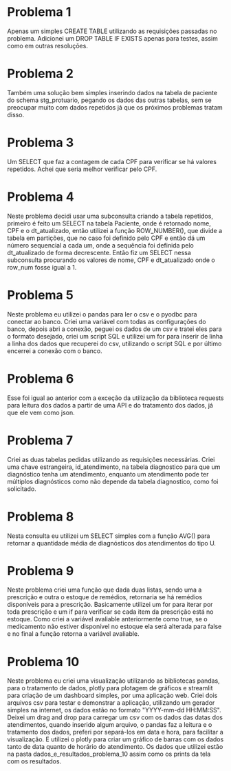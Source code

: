 # Problema 1
Apenas um simples CREATE TABLE utilizando as requisições passadas no problema. Adicionei um DROP TABLE IF EXISTS apenas para testes, assim como em outras resoluções.

# Problema 2
Também uma solução bem simples inserindo dados na tabela de paciente do schema stg_protuario, pegando os dados das outras tabelas, sem se preocupar muito com dados repetidos já que os próximos problemas tratam disso.

# Problema 3
Um SELECT que faz a contagem de cada CPF para verificar se há valores repetidos. Achei que seria melhor verificar pelo CPF.

# Problema 4
Neste problema decidi usar uma subconsulta criando a tabela repetidos, primeiro é feito um SELECT na tabela Paciente, onde é retornado nome, CPF e o dt_atualizado, então utilizei a função ROW_NUMBER(), que divide a tabela em partições, que no caso foi definido pelo CPF e então dá um número sequencial a cada um, onde a sequência foi definida pelo dt_atualizado de forma decrescente. Então fiz um SELECT nessa subconsulta procurando os valores de nome, CPF e dt_atualizado onde o row_num fosse igual a 1.

# Problema 5
Neste problema eu utilizei o pandas para ler o csv e o pyodbc para conectar ao banco. Criei uma variável com todas as configurações do banco, depois abri a conexão, peguei os dados de um csv e tratei eles para o formato desejado, criei um script SQL e utilizei um for para inserir de linha a linha dos dados que recuperei do csv, utilizando o script SQL e por último encerrei a conexão com o banco.

# Problema 6
Esse foi igual ao anterior com a exceção da utilização da biblioteca requests para leitura dos dados a partir de uma API e do tratamento dos dados, já que ele vem como json.

# Problema 7
Criei as duas tabelas pedidas utilizando as requisições necessárias. Criei uma chave estrangeira, id_atendimento, na tabela diagnostico para que um diagnóstico tenha um atendimento, enquanto um atendimento pode ter múltiplos diagnósticos como não depende da tabela diagnostico, como foi solicitado.

# Problema 8
Nesta consulta eu utilizei um SELECT simples com a função AVG() para retornar a quantidade média de diagnósticos dos atendimentos do tipo U.

# Problema 9
Neste problema criei uma função que dada duas listas, sendo uma a prescrição e outra o estoque de remédios, retornaria se há remédios disponíveis para a prescrição. Basicamente utilizei um for para iterar por toda prescrição e um if para verificar se cada item da prescrição está no estoque. Como criei a variável avaliable anteriormente como true, se o medicamento não estiver disponível no estoque ela será alterada para false e no final a função retorna a variável avaliable.

# Problema 10
Neste problema eu criei uma visualização utilizando as bibliotecas pandas, para o tratamento de dados, plotly para plotagem de gráficos e streamlit para criação de um dashboard simples, por uma aplicação web. Criei dois arquivos csv para testar e demonstrar a aplicação, utilizando um gerador simples na internet, os dados estão no formato "YYYY-mm-dd HH:MM:SS". Deixei um drag and drop para carregar um csv com os dados das datas dos atendimentos, quando inserido algum arquivo, o pandas faz a leitura e o tratamento dos dados, preferi por separá-los em data e hora, para facilitar a visualização. E utilizei o plotly para criar um gráfico de barras com os dados tanto de data quanto de horário do atendimento. Os dados que utilizei estão na pasta dados_e_resultados_problema_10 assim como os prints da tela com os resultados.